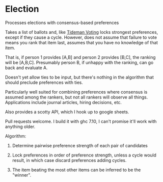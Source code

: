 # Election
Processes elections with consensus-based preferences

Takes a list of ballots and, like [Tideman Voting](https://en.wikipedia.org/wiki/Ranked_pairs) locks strongest preferences, except if they cause a cycle. However, does not assume that failure to vote means you rank that item last, assumes that you have no knowledge of that item. 

That is, if person 1 provides [A,B] and person 2 provides [B,C], the ranking will be [A,B,C]. Presumably person B, if unhappy with the ranking, can go back and evaluate A.

Doesn't yet allow ties to be input, but there's nothing in the algorithm that should preclude preferences with ties.

Particularly well suited for combining preferences where consensus is assumed among the rankers, but not all rankers will observe all things. Applications include journal articles, hiring decisions, etc.

Also provides a scotty API, which I hook up to google sheets. 

Pull requests welcome. I build it with ghc 7.10, I can't promise it'll work with anything older.

Algorithm:

1. Determine pairwise preference strength of each pair of candidates

2. Lock preferences in order of preference strength, unless a cycle would result, in which case discard preferences adding cycles.

3. The item beating the most other items can be inferred to be the "winner".
